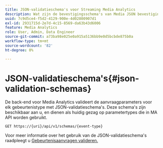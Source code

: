```yaml
---
title: JSON-validatieschema's voor Streaming Media Analytics
description: Wat zijn de bevestigingsschema's van Media JSON bevestiging en hoe zij worden gebruikt om de correcte parameters van het verzoeklichaam voor elk type van gebeurtenis te bepalen.
uuid: 7c9d5ce4-f5d2-4129-900e-4d02800907d1
exl-id: 2931715d-2e7d-4c15-8569-da63b43d6006
feature: Media Analytics
role: User, Admin, Data Engineer
source-git-commit: a73ba98e025e0a915a5136bb9e0d5bcbde875b0a
workflow-type: tm+mt
source-wordcount: '82'
ht-degree: 0%

---
```


# JSON-validatieschema&#39;s{#json-validation-schemas}

De back-end voor Media Analytics valideert de aanvraagparameters voor elk gebeurtenistype met JSON-validatieschema&#39;s. Deze schema&#39;s zijn beschikbaar aan u, en dienen als huidig gezag op parametertypes die in MA API worden gebruikt.

`GET https://{uri}/api/v1/schemas/{event-type}`

Voor meer informatie over het gebruik van de JSON-validatieschema&#39;s raadpleegt u [Gebeurtenisaanvragen valideren.](../mc-api-impl/mc-api-validate-reqs.md)
